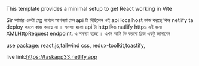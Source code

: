 
This template provides a minimal setup to get React working in Vite 

Sir আমার একটা হেল্প লাগবে আপনরা যেন api টা দিছিলেন ওই  api localhost  কাজ করছে কিন্ত  netlify ta deploy  করলে  কাজ করছে না । সমস্যা হলো  api টা  http কিন্ত   natlify https   এই জন্য XMLHttpRequest  endpoint. এ সমস্যা হচ্ছে । এখন আমি কি করবো প্লিজ একটু জানাবেন

use package: react.js,tailwind css, redux-toolkit,toastify,


live link:https://taskapp33.netlify.app